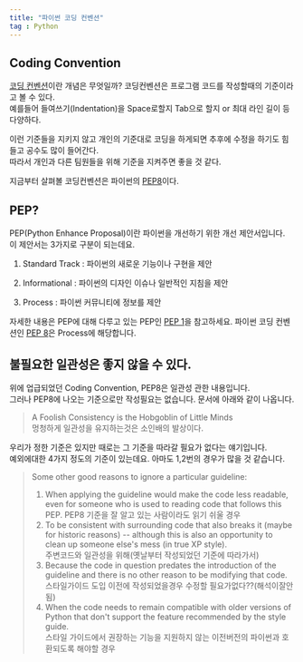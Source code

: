 ```yaml
---
title: "파이썬 코딩 컨벤션"
tag : Python
---
```



## Coding Convention  
    
[코딩 컨벤션][codingconventionwiki]이란 개념은 무엇일까?
코딩컨벤션은 프로그램 코드를 작성할때의 기준이라고 볼 수 있다.  
예를들어 들여쓰기(Indentation)을 Space로할지 Tab으로 할지 or 최대 라인 길이 등 다양하다.

이런 기준들을 지키지 않고 개인의 기준대로 코딩을 하게되면 추후에 수정을 하기도 힘들고 공수도 많이 들어간다.  
따라서 개인과 다른 팀원들을 위해 기준을 지켜주면 좋을 것 같다.

지금부터 살펴볼 코딩컨벤션은 파이썬의 [PEP8][PEP8]이다.

## PEP?  

PEP(Python Enhance Proposal)이란 파이썬을 개선하기 위한 개선 제안서입니다.  
이 제안서는 3가지로 구분이 되는데요.  

1) Standard Track : 파이썬의 새로운 기능이나 구현을 제안

2) Informational : 파이썬의 디자인 이슈나 일반적인 지침을 제안

3) Process : 파이썬 커뮤니티에 정보를 제안

자세한 내용은 PEP에 대해 다루고 있는 PEP인 [PEP 1][PEP1]을 참고하세요.
파이썬 코딩 컨벤션인 [PEP 8][PEP8]은 Process에 해당합니다.

## 불필요한 일관성은 좋지 않을 수 있다.


위에 업급되었던 Coding Convention, PEP8은 일관성 관한 내용입니다.  
그러나 PEP8에 나오는 기준으로만 작성필요는 없습니다. 문서에 아래와 같이 나옵니다.  

> A Foolish Consistency is the Hobgoblin of Little Minds  
  멍청하게 일관성을 유지하는것은 소인배의 발상이다.

우리가 정한 기준은 있지만 때로는 그 기준을 따라갈 필요가 없다는 얘기입니다.  
예외에대한 4가지 정도의 기준이 있는데요. 아마도 1,2번의 경우가 많을 것 같습니다.
> Some other good reasons to ignore a particular guideline:  
>  1. When applying the guideline would make the code less readable, even for someone who is used to reading code that follows this PEP. 
>     PEP8 기준을 잘 알고 있는 사람이라도 읽기 쉬울 경우
>  2. To be consistent with surrounding code that also breaks it (maybe for historic reasons) -- although this is also an opportunity to clean up someone else's mess (in true XP style).  
>     주변코드와 일관성을 위해(옛날부터 작성되었던 기준에 따라가서)
>  3. Because the code in question predates the introduction of the guideline and there is no other reason to be modifying that code.  
>     스타일가이드 도입 이전에 작성되었을경우 수정할 필요가없다??(해석이잘안됨)
>  4. When the code needs to remain compatible with older versions of Python that don't support the feature recommended by the style guide.  
>     스타일 가이드에서 권장하는 기능을 지원하지 않는 이전버전의 파이썬과 호환되도록 해야할 경우



[codingconventionwiki]:https://en.wikipedia.org/wiki/Coding_conventions
[PEP8]:https://www.python.org/dev/peps/pep-0008/
[PEP1]:https://www.python.org/dev/peps/pep-0001/
